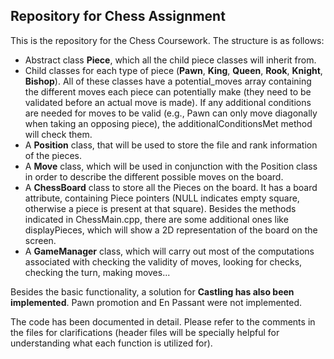 ## Repository for Chess Assignment
This is the repository for the Chess Coursework. The structure is as follows:

- Abstract class **Piece**, which all the child piece classes will inherit from.
- Child classes for each type of piece (**Pawn**, **King**, **Queen**, **Rook**, **Knight**, **Bishop**). All of these classes have a potential_moves array containing the different moves each piece can potentially make (they need to be validated before an actual move is made). If any additional conditions are needed for moves to be valid (e.g., Pawn can only move diagonally when taking an opposing piece), the additionalConditionsMet method will check them.
- A **Position** class, that will be used to store the file and rank information of the pieces.
- A **Move** class, which will be used in conjunction with the Position class in order to describe the different possible moves on the board.
- A **ChessBoard** class to store all the Pieces on the board. It has a board attribute, containing Piece pointers (NULL indicates empty square, otherwise a piece is present at that square). Besides the methods indicated in ChessMain.cpp, there are some additional ones like displayPieces, which will show a 2D representation of the board on the screen.
- A **GameManager** class, which will carry out most of the computations associated with checking the validity of moves, looking for checks, checking the turn, making moves...

Besides the basic functionality, a solution for **Castling has also been implemented**. Pawn promotion and En Passant were not implemented.

The code has been documented in detail. Please refer to the comments in the files for clarifications (header files will be specially helpful for understanding what each function is utilized for).